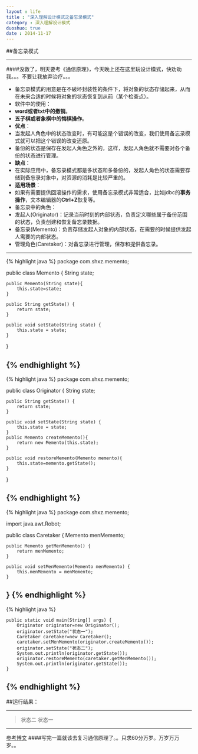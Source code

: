 ```yaml
---
layout : life
title : "深入理解设计模式之备忘录模式"
category : 深入理解设计模式
duoshuo: true
date : 2014-11-17
---
```


##备忘录模式

---------------

####没救了，明天要考《通信原理》，今天晚上还在这里玩设计模式，快劝劝我。。。不要让我放弃治疗。。。

* 备忘录模式的用意是在不破坏封装性的条件下，将对象的状态存储起来，从而在未来合适的时候将对象的状态恢复到从前（某个检查点）。
* 软件中的使用：
 * **word或者txt中的撤销**。
 * **五子棋或者象棋中的悔棋操作**。
* **优点**：
 * 当发起人角色中的状态改变时，有可能这是个错误的改变，我们使用备忘录模式就可以把这个错误的改变还原。
 * 备份的状态是保存在发起人角色之外的，这样，发起人角色就不需要对各个备份的状态进行管理。
* **缺点**：
 * 在实际应用中，备忘录模式都是多状态和多备份的，发起人角色的状态需要存储到备忘录对象中，对资源的消耗是比较严重的。
* **适用场景**：
 * 如果有需要提供回滚操作的需求，使用备忘录模式非常适合，比如jdbc的**事务操作**，文本编辑器的**Ctrl+Z**恢复等。
* 备忘录中的角色：
 * 发起人(Originator)：记录当前时刻的内部状态，负责定义哪些属于备份范围的状态，负责创建和恢复备忘录数据。
 * 备忘录(Memento)：负责存储发起人对象的内部状态，在需要的时候提供发起人需要的内部状态。
 * 管理角色(Caretaker)：对备忘录进行管理，保存和提供备忘录。
 
-------------
{% highlight java %}
package com.shxz.memento;

public class Memento {
	String state;
	
	public Memento(String state){
		this.state=state;
	}

	public String getState() {
		return state;
	}

	public void setState(String state) {
		this.state = state;
	}
}

{% endhighlight %}
-----------
{% highlight java %}
package com.shxz.memento;

public class Originator {
	String state;

	public String getState() {
		return state;
	}

	public void setState(String state) {
		this.state = state;
	}
	public Memento createMemento(){
		return new Memento(this.state);
	}
	
	public void restoreMemento(Memento memento){
		this.state=memento.getState();
	}
	
}

{% endhighlight %}
-----------
{% highlight java %}
package com.shxz.memento;

import java.awt.Robot;

public class Caretaker {
	Memento menMemento;

	public Memento getMenMemento() {
		return menMemento;
	}

	public void setMenMemento(Memento menMemento) {
		this.menMemento = menMemento;
	}
	
}
{% endhighlight %}
-----------
{% highlight java %}

	public static void main(String[] args) {
		Originator originator=new Originator();
		originator.setState("状态一");
		Caretaker caretaker=new Caretaker();
		caretaker.setMenMemento(originator.createMemento());
		originator.setState("状态二");
		System.out.println(originator.getState());
		originator.restoreMemento(caretaker.getMenMemento());
		System.out.println(originator.getState());
	}
	
{% endhighlight %}
-----------

##运行结果：

----------------

>状态二
>状态一

----------------
[参考博文](http://blog.csdn.net/zhengzhb/article/details/7697549)
####写完一篇就该去复习通信原理了。。只求60分万岁。万岁万万岁。。
